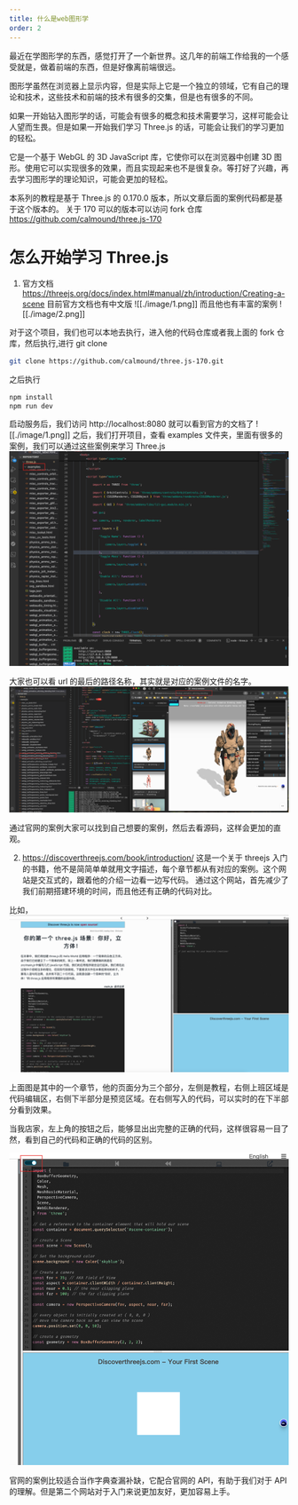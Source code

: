```yaml
---
title: 什么是web图形学
order: 2
---
```


最近在学图形学的东西，感觉打开了一个新世界。这几年的前端工作给我的一个感受就是，做着前端的东西，但是好像离前端很远。

图形学虽然在浏览器上显示内容，但是实际上它是一个独立的领域，它有自己的理论和技术，这些技术和前端的技术有很多的交集，但是也有很多的不同。

如果一开始钻入图形学的话，可能会有很多的概念和技术需要学习，这样可能会让人望而生畏。但是如果一开始我们学习 Three.js 的话，可能会让我们的学习更加的轻松。

它是一个基于 WebGL 的 3D JavaScript 库，它使你可以在浏览器中创建 3D 图形。使用它可以实现很多的效果，而且实现起来也不是很复杂。等打好了兴趣，再去学习图形学的理论知识，可能会更加的轻松。

本系列的教程是基于 Three.js 的 0.170.0 版本，所以文章后面的案例代码都是基于这个版本的。
关于 170 可以的版本可以访问 fork 仓库 https://github.com/calmound/three.js-170

# 怎么开始学习 Three.js

1. 官方文档
   https://threejs.org/docs/index.html#manual/zh/introduction/Creating-a-scene
   目前官方文档也有中文版
   ![[./image/1.png]]
   而且他也有丰富的案例
   ![[./image/2.png]]

对于这个项目，我们也可以本地去执行，进入他的代码仓库或者我上面的 fork 仓库，然后执行,进行 git clone

```bash
git clone https://github.com/calmound/three.js-170.git
```

之后执行

```
npm install
npm run dev
```

启动服务后，我们访问 http://localhost:8080 就可以看到官方的文档了
![[./image/1.png]]
之后，我们打开项目，查看 examples 文件夹，里面有很多的案例，我们可以通过这些案例来学习 Three.js
![](./image/introduce-1.png)

大家也可以看 url 的最后的路径名称，其实就是对应的案例文件的名字。
![](./image/introduce-2.png)

通过官网的案例大家可以找到自己想要的案例，然后去看源码，这样会更加的直观。

2. https://discoverthreejs.com/book/introduction/
   这是一个关于 threejs 入门的书籍，他不是简简单单就用文字描述，每个章节都从有对应的案例。这个网站是交互式的，跟着他的介绍一边看一边写代码。
   通过这个网站，首先减少了我们前期搭建环境的时间，而且他还有正确的代码对比。

比如，
![](./image/introduce-3.png)

上面图是其中的一个章节，他的页面分为三个部分，左侧是教程，右侧上班区域是代码编辑区，右侧下半部分是预览区域。在右侧写入的代码，可以实时的在下半部分看到效果。

当我店家，左上角的按钮之后，能够显出出完整的正确的代码，这样很容易一目了然，看到自己的代码和正确的代码的区别。

![](./image/introduce-4.png)

官网的案例比较适合当作字典查漏补缺，它配合官网的 API，有助于我们对于 API 的理解。但是第二个网站对于入门来说更加友好，更加容易上手。
